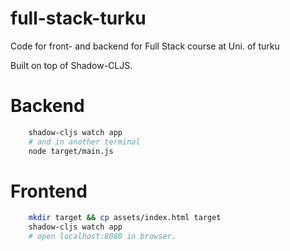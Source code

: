 # full-stack-turku

Code for front- and backend for Full Stack course at Uni. of turku

Built on top of Shadow-CLJS.

# Backend

```bash
    shadow-cljs watch app
    # and in another terminal
    node target/main.js
``` 

# Frontend

```bash
    mkdir target && cp assets/index.html target
    shadow-cljs watch app
    # open localhost:8080 in browser.
```
